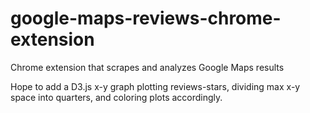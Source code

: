 # google-maps-reviews-chrome-extension
Chrome extension that scrapes and analyzes Google Maps results

Hope to add a D3.js x-y graph plotting reviews-stars, dividing max x-y space into quarters, and coloring plots accordingly.
